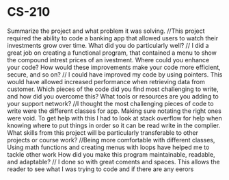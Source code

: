 # CS-210
Summarize the project and what problem it was solving.
//This project required the ability to code a banking app that allowed users to watch their investments grow over time.
What did you do particularly well?
// I did a great job on creating a functional program, that contained a menu to show the compound intrest prices of an ivestment.
Where could you enhance your code? How would these improvements make your code more efficient, secure, and so on?
// I could have improved  my code by using pointers. This would have allowed increased performance when retrieving data from customer.
Which pieces of the code did you find most challenging to write, and how did you overcome this? What tools or resources are you adding to your support network?
//I thought the most challenging pieces of code to write were the different classes for app. Making sure notating the right ones were void. To get help with this I had to look at stack overflow for help when knowing where to put things in order so it can be read write in the complier.
What skills from this project will be particularly transferable to other projects or course work?
//Being more comfortable with different classes, Using math functions and creating menus with loops have helped me to tackle other work
How did you make this program maintainable, readable, and adaptable?
// I done so with great coments and spaces. This allows the reader to see what I was trying to code and if there are any eerors
